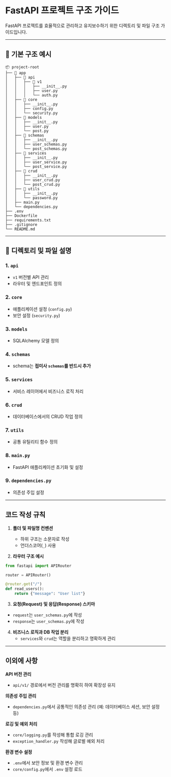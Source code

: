 
# FastAPI 프로젝트 구조 가이드

FastAPI 프로젝트를 효율적으로 관리하고 유지보수하기 위한 디렉토리 및 파일 구조 가이드입니다.

---

## 📂 기본 구조 예시

```
📦 project-root
├── 📂 app
│   ├── 📂 api
│   │   ├── 📂 v1
│   │   │   ├── __init__.py
│   │   │   ├── user.py
│   │   │   └── auth.py
│   ├── 📂 core
│   │   ├── __init__.py
│   │   ├── config.py
│   │   └── security.py
│   ├── 📂 models
│   │   ├── __init__.py
│   │   ├── user.py
│   │   └── post.py
│   ├── 📂 schemas
│   │   ├── __init__.py
│   │   ├── user_schemas.py
│   │   └── post_schemas.py
│   ├── 📂 services
│   │   ├── __init__.py
│   │   ├── user_service.py
│   │   └── post_service.py
│   ├── 📂 crud
│   │   ├── __init__.py
│   │   ├── user_crud.py
│   │   └── post_crud.py
│   ├── 📂 utils
│   │   ├── __init__.py
│   │   └── password.py
│   ├── main.py
│   └── dependencies.py
├── .env
├── Dockerfile
├── requirements.txt
├── .gitignore
└── README.md
```

---

## 📂 디렉토리 및 파일 설명

### 1. `api`
- `v1` 버전별 API 관리
- 라우터 및 엔드포인트 정의

### 2. `core`
- 애플리케이션 설정 (`config.py`)  
- 보안 설정 (`security.py`)  

### 3. `models`
- SQLAlchemy 모델 정의

### 4. `schemas`
- schema는 **접미사 `schemas`를 반드시 추가**  

### 5. `services`
- 서비스 레이어에서 비즈니스 로직 처리  

### 6. `crud`
- 데이터베이스에서의 CRUD 작업 정의  

### 7. `utils`
- 공통 유틸리티 함수 정의  

### 8. `main.py`
- FastAPI 애플리케이션 초기화 및 설정  

### 9. `dependencies.py`
- 의존성 주입 설정  

---

## 코드 작성 규칙
1. **폴더 및 파일명 컨벤션**  
   - 하위 구조는 소문자로 작성  
   - 언더스코어(`_`) 사용  

2. **라우터 구조 예시**
```python
from fastapi import APIRouter

router = APIRouter()

@router.get("/")
def read_users():
    return {"message": "User list"}
```

3. **요청(Request) 및 응답(Response) 스키마**
- `request`는 `user_schemas.py`에 작성  
- `response`는 `user_schemas.py`에 작성  

4. **비즈니스 로직과 DB 작업 분리**
   - `services`와 `crud`는 역할을 분리하고 명확하게 관리  

---

## 이외에 사항
**API 버전 관리**  
- `api/v1/` 경로에서 버전 관리를 명확히 하여 확장성 유지  

**의존성 주입 관리**  
- `dependencies.py`에서 공통적인 의존성 관리 (예: 데이터베이스 세션, 보안 설정 등)  

**로깅 및 예외 처리**  
- `core/logging.py`를 작성해 통합 로깅 관리  
- `exception_handler.py` 작성해 글로벌 예외 처리  

**환경 변수 설정**  
- `.env`에서 보안 정보 및 환경 변수 관리  
- `core/config.py`에서 `.env` 설정 로드  

